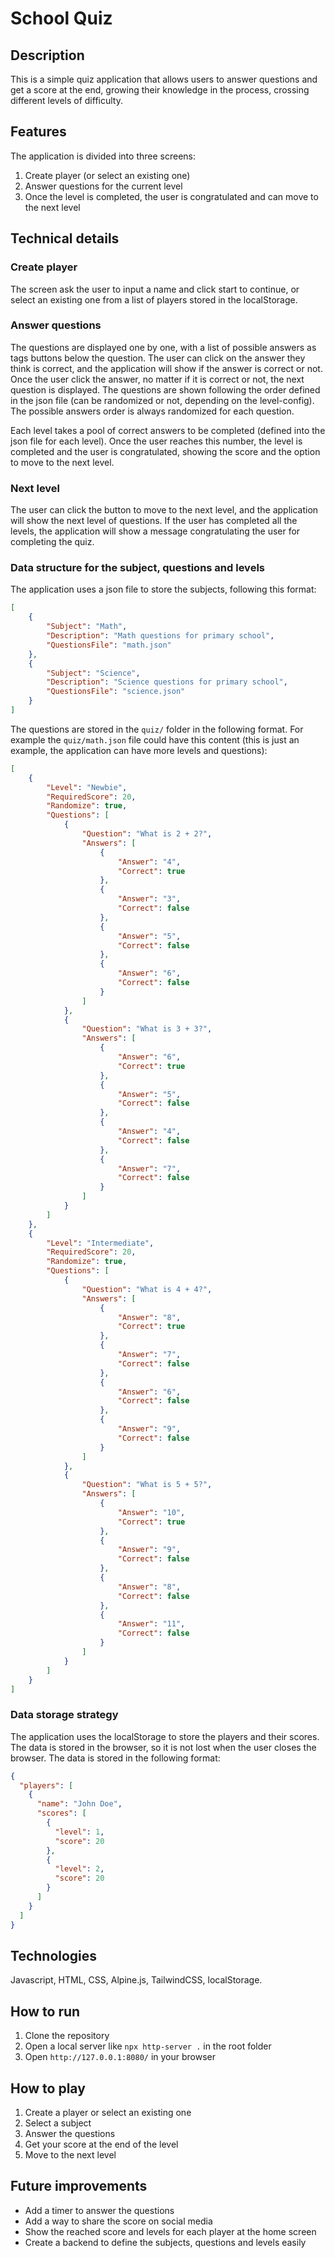# School Quiz

## Description

This is a simple quiz application that allows users to answer questions and get a score at the end, growing their knowledge in the process, crossing different levels of difficulty.

## Features

The application is divided into three screens:
1. Create player (or select an existing one)
2. Answer questions for the current level
3. Once the level is completed, the user is congratulated and can move to the next level

## Technical details

### Create player

The screen ask the user to input a name and click start to continue, or select an existing one from a list of players stored in the localStorage.

### Answer questions

The questions are displayed one by one, with a list of possible answers as tags buttons below the question. The user can click on the answer they think is correct, and the application will show if the answer is correct or not. Once the user click the answer, no matter if it is correct or not, the next question is displayed. The questions are shown following the order defined in the json file (can be randomized or not, depending on the level-config). The possible answers order is always randomized for each question.

Each level takes a pool of correct answers to be completed (defined into the json file for each level). Once the user reaches this number, the level is completed and the user is congratulated, showing the score and the option to move to the next level.

### Next level

The user can click the button to move to the next level, and the application will show the next level of questions. If the user has completed all the levels, the application will show a message congratulating the user for completing the quiz.

### Data structure for the subject, questions and levels

The application uses a json file to store the subjects, following this format:

```json
[
    {
        "Subject": "Math",
        "Description": "Math questions for primary school",
        "QuestionsFile": "math.json"
    },
    {
        "Subject": "Science",
        "Description": "Science questions for primary school",
        "QuestionsFile": "science.json"
    }
]
```

The questions are stored in the `quiz/` folder in the following format. For example the `quiz/math.json` file could have this content (this is just an example, the application can have more levels and questions):

```json
[
    {
        "Level": "Newbie",
        "RequiredScore": 20,
        "Randomize": true,
        "Questions": [
            {
                "Question": "What is 2 + 2?",
                "Answers": [
                    {
                        "Answer": "4",
                        "Correct": true
                    },
                    {
                        "Answer": "3",
                        "Correct": false
                    },
                    {
                        "Answer": "5",
                        "Correct": false
                    },
                    {
                        "Answer": "6",
                        "Correct": false
                    }
                ]
            },
            {
                "Question": "What is 3 + 3?",
                "Answers": [
                    {
                        "Answer": "6",
                        "Correct": true
                    },
                    {
                        "Answer": "5",
                        "Correct": false
                    },
                    {
                        "Answer": "4",
                        "Correct": false
                    },
                    {
                        "Answer": "7",
                        "Correct": false
                    }
                ]
            }
        ]
    },
    {
        "Level": "Intermediate",
        "RequiredScore": 20,
        "Randomize": true,
        "Questions": [
            {
                "Question": "What is 4 + 4?",
                "Answers": [
                    {
                        "Answer": "8",
                        "Correct": true
                    },
                    {
                        "Answer": "7",
                        "Correct": false
                    },
                    {
                        "Answer": "6",
                        "Correct": false
                    },
                    {
                        "Answer": "9",
                        "Correct": false
                    }
                ]
            },
            {
                "Question": "What is 5 + 5?",
                "Answers": [
                    {
                        "Answer": "10",
                        "Correct": true
                    },
                    {
                        "Answer": "9",
                        "Correct": false
                    },
                    {
                        "Answer": "8",
                        "Correct": false
                    },
                    {
                        "Answer": "11",
                        "Correct": false
                    }
                ]
            }
        ]
    }
]
```

### Data storage strategy

The application uses the localStorage to store the players and their scores. The data is stored in the browser, so it is not lost when the user closes the browser. The data is stored in the following format:

```json
{
  "players": [
    {
      "name": "John Doe",
      "scores": [
        {
          "level": 1,
          "score": 20
        },
        {
          "level": 2,
          "score": 20
        }
      ]
    }
  ]
}
```

## Technologies

Javascript, HTML, CSS, Alpine.js, TailwindCSS, localStorage.

## How to run

1. Clone the repository
2. Open a local server like `npx http-server .` in the root folder
2. Open `http://127.0.0.1:8080/` in your browser

## How to play

1. Create a player or select an existing one
2. Select a subject
3. Answer the questions
4. Get your score at the end of the level
5. Move to the next level

## Future improvements

- Add a timer to answer the questions
- Add a way to share the score on social media
- Show the reached score and levels for each player at the home screen
- Create a backend to define the subjects, questions and levels easily
